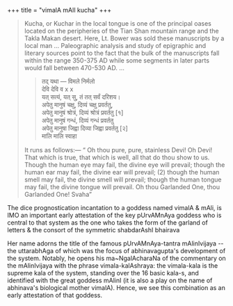 +++
title = "vimalA mAlI kucha"
+++

>  Kucha, or Kuchar in the local tongue is one of the principal oases located on the peripheries of the Tian Shan mountain range and the Takla Makan desert. Here, Lt. Bower was sold these manuscripts by a local man … Paleographic analysis and study of epigraphic and literary sources point to the fact that the bulk of the manuscripts fall within the range 350-375 AD while some segments in later parts would fall between 470-530 AD. … 
> 
> > तद् यथा — विमले निर्मलो  
> देवि देवि व x x  
> यत् सत्यं, यत् सु, तं तत् सर्वं दरिशय।   
> अपेतु मानुषं चक्षु, दिव्यं चक्षु प्रवर्ततु,  
> अपेतु मानुषं श्रोत्रं, दिव्यं श्रोत्रं प्रवर्ततु [१]  
> अपेतु मानुषं गन्धं, दिव्यं गन्धं प्रवर्ततु  
> अपेतु मानुषा जिह्वा दिव्या जिह्वा प्रवर्ततु [२]  
> मालि मालि स्वाहा
>
> It runs as follows:— “ Oh thou pure, pure, stainless Devi! Oh Devi! That which is true, that which is well, all that do thou show to us. Though the human eye may fail, the divine eye will prevail; though the human ear may fail, the divine ear will prevail; (2) though the human smell may fail, the divine smell will prevail; though the human tongue may fail, the divine tongue will prevail. Oh thou Garlanded One, thou Garlanded One! Svaha”


The dice prognostication incantation to a goddess named vimalA & mAli, is IMO an important early attestation of the key pUrvAMnAya goddess who is central to that system as the one who takes the form of the garland of letters & the consort of the symmetric shabdarAshI bhairava

Her name adorns the title of the famous pUrvAMnAya-tantra mAlinIvijaya -- the uttarabhAga of which was the focus of abhinavagupta's development of the system. Notably, he opens his ma~NgalAcharaNa of the commentary on the mAlinIvijaya with the phrase vimala-kalAshraya: the vimala-kala is the supreme kala of the system, standing over the 16 basic kala-s, and identified with the great goddess mAlinI (it is also a play on the name of abhinava's biological mother vimalA). Hence, we see this combination as an early attestation of that goddess. 